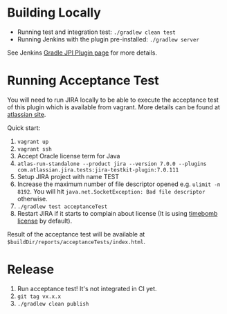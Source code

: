 # Building Locally
- Running test and integration test: `./gradlew clean test`
- Running Jenkins with the plugin pre-installed: `./gradlew server`

See Jenkins [Gradle JPI Plugin page](https://wiki.jenkins-ci.org/display/JENKINS/Gradle+JPI+Plugin) for more details.

# Running Acceptance Test

You will need to run JIRA locally to be able to execute the acceptance test of this plugin which is available from
vagrant. More details can be found
at [atlassian site](https://developer.atlassian.com/static/connect/docs/latest/developing/developing-locally.html).

Quick start:

1. `vagrant up`
2. `vagrant ssh`
3. Accept Oracle license term for Java
4. `atlas-run-standalone --product jira --version 7.0.0 --plugins com.atlassian.jira.tests:jira-testkit-plugin:7.0.111`
5. Setup JIRA project with name TEST
6. Increase the maximum number of file descriptor opened e.g. `ulimit -n 8192`. You will hit `java.net.SocketException: Bad file descriptor` otherwise.
6. `./gradlew test acceptanceTest`
7. Restart JIRA if it starts to complain about license (It is using [timebomb license](https://developer.atlassian.com/market/add-on-licensing-for-developers/timebomb-licenses-for-testing) by default). 

Result of the acceptance test will be available at `$buildDir/reports/acceptanceTests/index.html`.

# Release

1. Run acceptance test! It's not integrated in CI yet.
1. `git tag vx.x.x`
2. `./gradlew clean publish`
